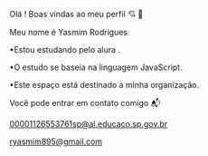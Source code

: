 Olá  ! Boas vindas ao meu perfil 💘 👥


Meu nome é Yasmim Rodrigues 

•Estou estudando pelo alura .

•O estudo se baseia na linguagem JavaScript.

•Este espaço está destinado a minha organização.

Você pode entrar em contato comigo 📬

00001126553761sp@al.educaco.sp.gov.br

ryasmim895@gmail.com



